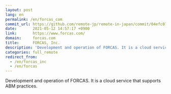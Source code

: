 ```yaml
---
layout: post
lang: en
permalink: /en/forcas_com
commit_url: https://github.com/remote-jp/remote-in-japan/commit/04efc076de47073c15cc4cf655f7c043b10eed21
date:       2021-05-12 14:57:17 +0900
link:       https://www.forcas.com/
domain:     forcas.com
title:      FORCAS, Inc.
description: 'Development and operation of FORCAS. It is a cloud service that supports ABM practices.'
categories: full_remote
redirect_from:
  - /en/forcas_inc
  - /en/forcas
---
```


<p>Development and operation of FORCAS. It is a cloud service that supports ABM practices.</p>
